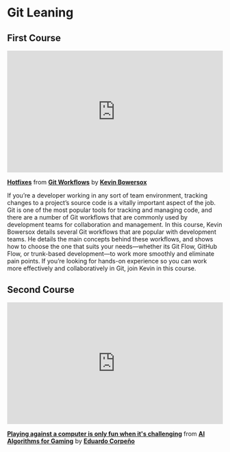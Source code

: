 <h1>Git Leaning</h1>

<h2>First Course</h2>

<div style="position:relative;height:0;padding-bottom:56.25%"><iframe width="640" height="360" src="https://www.linkedin.com/learning/embed/git-workflows/hotfixes?autoplay=false&claim=AQHD2VqoHAdVQQAAAYFSJXaifsNBvfO-sNk5BKXI2F1MK2iju4R8nU3RyWviFXpMEQcSnRS3_r9GpgFYyFMZfv0s_mpLqQd3Gh2wEhhf5bRNxCHKQZe9rsEbVDnt0kf_jFIrBbKbQnwFVWnWG6VOQtkcECwgT72LRk5HSwbXbH3QiLdmrEI8J0HwDOy1sA1GvzQa5VNc2l5HSNptM-ZxSD11MxO1auF41aft6pfPQAZS5Hj11dteYeOoOD1NtIomGwE9HLPJeX33FdwwuCGejTV43Qvcb8jV2p64njmI9I7GtaNedNZYr6Kk60b6oShny5lfwrsXUDOJm2RM_Lm7aJKaCDWd4xkaEwxcXZSVogerQvPngSnRStM55RlSqdOjp1vEwMWP878sZoT8zJnZyHYFmXPcmSxsoSIGZry2QLgP-hQ-CKelDqGlIfPyd5UrexsbZRChfrH0v3pD-ZDD0mX4TB4Qe4cIx51PCiAxnER6KcRCvon7vglQy0HLKDT6nLRMpxn1rh_w3De4TwLfjN_E1_P9cGC_P4M866dNFjKfe682jYut1ZwKx5l4Ph8WPqxCcC4V7CfK7Uj5mmDGqmQOhYHKkp2jThP7SwaLbziCT2QnKkgF-vG_t7Fzx2UiCwKKCj-MDxuRjrQAomuiG2KTMIYZRlU1JU3UZU-luwjZ5uEgD5oQI9pLZrX0HCVb7v2w3qNXYKRYADu6viMwlktvIgfUTzaLgfv59KmbzRbxcCirtdp7HRtrt0q-i4ALCHNxwTBUP62JwDvVPpkxiMDuf2r-gT-_EtUyrKhgFzd2IL7pzyWojoLAQFDsBBekFZqZhZZ4gzx2wPkjhzlNoaU_otGOIeqIL7kmdLQLxFyShJCvDYpc38IZ3508RnYPKE_LLkRyzlfydPpORYRwqCiojoi6GxIfd1nCujwpFY0hIc_HcLXA_OrwCaE0TpcUxYHJYYV654wbsXAKC_0lwE9S7QLPRNb7jj58tkUjtsEtx1y3-E_7geGJ1C9wZwKwu3XlDWXszXqqzBVv0Cz6Y7IiXctVLQlKlTzhQ-K4j7XxncrifjiN7-2A-tSvaBwQpLmJl2sYL5YjKPyxIXKyYzHvtB9HCt3OOAbo3fS37wMpbMSj0N1EXyp6EjMDvUFgnDLLojG6DIGXkSAOonQDmSDe7ygaLHilqQ&lipi=urn%3Ali%3Apage%3Ad_learning_content%3B7VTsM5OyQOq1bAFDW0yHRg%3D%3D&licu" mozallowfullscreen="true" webkitallowfullscreen="true" allowfullscreen="true" frameborder="0" style="position:absolute;width:100%;height:100%;left:0"></iframe></div><p><strong><a href="https://www.linkedin.com/learning/git-workflows/hotfixes?trk=embed_lil">Hotfixes</a></strong> from <strong><a href="https://www.linkedin.com/learning/git-workflows?trk=embed_lil">Git Workflows</a></strong> by <strong><a href="https://www.linkedin.com/learning/instructors/kevin-bowersox?trk=embed_lil">Kevin Bowersox</a></strong></p>

If you’re a developer working in any sort of team environment, tracking changes to a project’s source code is a vitally important aspect of the job. Git is one of the most popular tools for tracking and managing code, and there are a number of Git workflows that are commonly used by development teams for collaboration and management. In this course, Kevin Bowersox details several Git workflows that are popular with development teams. He details the main concepts behind these workflows, and shows how to choose the one that suits your needs—whether its Git Flow, GitHub Flow, or trunk-based development—to work more smoothly and eliminate pain points. If you’re looking for hands-on experience so you can work more effectively and collaboratively in Git, join Kevin in this course.

<h2>Second Course</h2>
<div style="position:relative;height:0;padding-bottom:56.25%"><iframe width="640" height="360" src="https://www.linkedin.com/learning/embed/ai-algorithms-for-gaming/playing-against-a-computer-is-only-fun-when-it-s-challenging?autoplay=false&claim=AQHeqpZ-f60xpwAAAYFSUloYRvOyGVQto4CELRSDADFOp9bsuAI37MFSdYtgyIApqWvZmNzSi1-4BKKUJZCy_JzKyktA7wBK0EnsCVuYMsggnAlHkVl0tEOoLPC2lunkfPMjqaJMUgpXEdl70G44Xx18tLBsJtvlnDaNIH59lm09XBU0ciAh5lBAsBF67pUFwFw6pEkQOgJCAxml8M8WtCds5RpdsFoDmYbpWFcq55skm0WaXjIq7iuCZQoYwZaaFeIg3aE7m7b7umFGJNTcPtVMamoT9nQZvgA4QRgsWqqT-4VoNV3vaD6GK7QcGNX4vXqW8qSc1-h_jlkkzToAqCMToIVG54dtI70kW9feMez4oZTVcTJ3KpmruZh2F9riWueJ_HfH7he-H0CCj7yL1knXAyizf_RlnIjMafiV8HPKP7hTEncZhJ4U6vQQApMxS7_aiSmqf_wPrf43_PVGTFgiFDKu4yI_a6btclcps6zaRtLVszFdX_lAtvzm3X51UY1qy1Zn9WhYv1cmiF9SLm3hDr4jKo3OGrJ5gy9OPNXZzfJFyI2m7aWT7TpaU_mp6h-EEC-C69m5ZNFsmNCSomHoebxzaLrVZ2MrzukiAYAPL1c1l6oaRIE50MN8uM1VBZl8cW0DpHff54fVsXWhdyDMSuQI9FPCBSEKTDgEADCZHieXD0uDnJu81JaB9g8sgAuFsnvFM0d9iJRH6R_2t57f29d0nWwOnIsEf5ggMkMGvR87MjcZJ_1AWkw3RtKidE-fR98uha3pXM2_gKkgLM6k9d5HAg7GlQXJ3gPp8TyFYj_335iay8dRgK8wScS06l1xjSl6frGbbDLP87TEU9AhYYu2bnS4uDQ2jco23NeJB-v5dyqSKXJP12OTNwzHpSohibogGbF_fqivL8mdoxdORA4RqbCZeqhDwNYS6zBcLp_hDnQ2YNCLu-dKYnC6AxevQQzkLsBGZlQBimm-vifqqU2xAPvN1RjvpWtMQCJtEsZi5BIgVJ7ntrNiub-N-7lS0LRgHCI03h0orCp4C5FuljbcP4m0xkC7aktNXFsjCzLkEnlANxcD2-wD4ivVd5LgKpck0pzYsTv2NO-7zIBRV7dRkLEM8iHnTGRSMPPEPg60MKoOoKzs5EIaGyT7DPiqoa5J93w2sQX8opwgsK8JYfG7eH4Ezg&lipi=urn%3Ali%3Apage%3Ad_learning_content%3Bm%2FI%2F8eXwQXKAXBjrygWm4w%3D%3D&licu" mozallowfullscreen="true" webkitallowfullscreen="true" allowfullscreen="true" frameborder="0" style="position:absolute;width:100%;height:100%;left:0"></iframe></div><p><strong><a href="https://www.linkedin.com/learning/ai-algorithms-for-gaming/playing-against-a-computer-is-only-fun-when-it-s-challenging?trk=embed_lil">Playing against a computer is only fun when it&#39;s challenging</a></strong> from <strong><a href="https://www.linkedin.com/learning/ai-algorithms-for-gaming?trk=embed_lil">AI Algorithms for Gaming</a></strong> by <strong><a href="https://www.linkedin.com/learning/instructors/eduardo-corpeno?trk=embed_lil">Eduardo Corpeño</a></strong></p>
